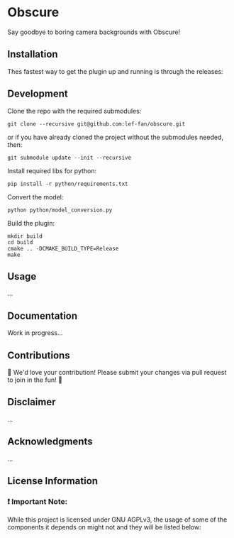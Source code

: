 # Obscure
Say goodbye to boring camera backgrounds with Obscure!

## Installation
Thes fastest way to get the plugin up and running is through the releases:

## Development
Clone the repo with the required submodules:
```
git clone --recursive git@github.com:lef-fan/obscure.git
```
or if you have already cloned the project without the submodules needed, then:
```
git submodule update --init --recursive
```
Install required libs for python:
```
pip install -r python/requirements.txt
```
Convert the model:
```
python python/model_conversion.py
```
Build the plugin:
```
mkdir build
cd build
cmake .. -DCMAKE_BUILD_TYPE=Release
make
```
## Usage
...

## Documentation
Work in progress...

## Contributions
🌟 We'd love your contribution! Please submit your changes via pull request to join in the fun! 🚀

## Disclaimer
...

## Acknowledgments
...

## License Information

### ❗ Important Note:
While this project is licensed under GNU AGPLv3, the usage of some of the components it depends on might not and they will be listed below: